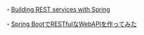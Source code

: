 ・[Building REST services with Spring](https://spring.io/guides/tutorials/bookmarks/)

・[Spring BootでRESTfulなWebAPIを作ってみた](https://ishiis.net/2016/09/08/spring-boot-rest-api/)
